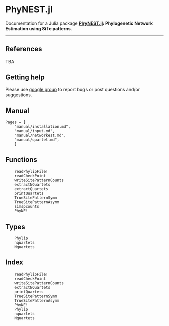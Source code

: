 # PhyNEST.jl

Documentation for a Julia package **[PhyNEST.jl](https://github.com/sungsik-kong/PhyNEST.jl): **Phy**logenetic **N**etwork **E**stimation using **S**i**T**e patterns**.

---

## References
TBA

## Getting help
Please use [google group](https://groups.google.com/g/phynest-users) to report bugs or post questions and/or suggestions.

## Manual
```@contents
Pages = [
    "manual/installation.md",
    "manual/input.md",
    "manual/networkest.md",
    "manual/quartet.md",
    ]
```

## Functions
```@docs
    readPhylipFile!
    readCheckPoint
    writeSitePatternCounts
    extractNQuartets
    extractQuartets
    printQuartets
    TrueSitePatternSymm
    TrueSitePatternAsymm
    simspcounts
    PhyNE!
```
## Types
```@docs
    Phylip
    nquartets
    Nquartets
```

## Index
```@index
    readPhylipFile!
    readCheckPoint
    writeSitePatternCounts
    extractNQuartets
    printQuartets
    TrueSitePatternSymm
    TrueSitePatternAsymm
    PhyNE!
    Phylip
    nquartets
    Nquartets
```
